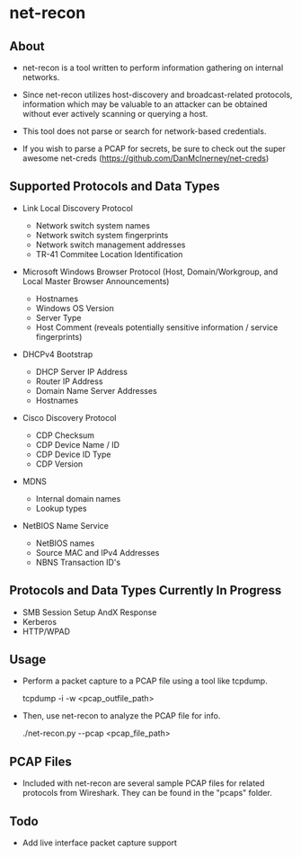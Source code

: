 # net-recon

## About

* net-recon is a tool written to perform information gathering on internal networks.
* Since net-recon utilizes host-discovery and broadcast-related protocols, information which may be valuable to an attacker
  can be obtained without ever actively scanning or querying a host.

* This tool does not parse or search for network-based credentials.
* If you wish to parse a PCAP for secrets, be sure to check out the super awesome net-creds (https://github.com/DanMcInerney/net-creds)

## Supported Protocols and Data Types

* Link Local Discovery Protocol
  - Network switch system names
  - Network switch system fingerprints
  - Network switch management addresses
  - TR-41 Commitee Location Identification

* Microsoft Windows Browser Protocol (Host, Domain/Workgroup, and Local Master Browser Announcements)
  - Hostnames
  - Windows OS Version
  - Server Type
  - Host Comment (reveals potentially sensitive information / service fingerprints)

* DHCPv4 Bootstrap
  - DHCP Server IP Address
  - Router IP Address
  - Domain Name Server Addresses
  - Hostnames

* Cisco Discovery Protocol
  - CDP Checksum
  - CDP Device Name / ID
  - CDP Device ID Type
  - CDP Version

* MDNS
  - Internal domain names
  - Lookup types

* NetBIOS Name Service
  - NetBIOS names
  - Source MAC and IPv4 Addresses
  - NBNS Transaction ID's

## Protocols and Data Types Currently In Progress

* SMB Session Setup AndX Response
* Kerberos
* HTTP/WPAD

## Usage

* Perform a packet capture to a PCAP file using a tool like tcpdump.

    tcpdump -i <iface> -w <pcap_outfile_path>

* Then, use net-recon to analyze the PCAP file for info.

    ./net-recon.py --pcap <pcap_file_path>

## PCAP Files

* Included with net-recon are several sample PCAP files for related protocols from Wireshark.
  They can be found in the "pcaps" folder.

## Todo

* Add live interface packet capture support

